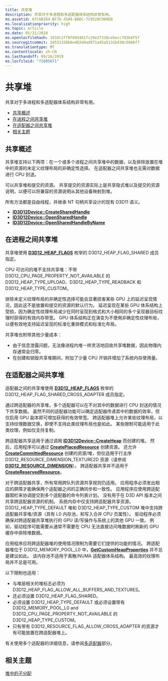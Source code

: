 ```yaml
---
title: 共享堆
description: 共享对于多进程和多适配器体系结构非常有用。
ms.assetid: 67C6B1D4-BF76-45A9-BADC-7C9520C900EB
ms.localizationpriority: high
ms.topic: article
ms.date: 05/31/2018
ms.openlocfilehash: 103dc2ff0f093461fc29e2f338cebecc70364f57
ms.sourcegitcommit: 2d531328b6ed82d4ad971a45a5131b430c5866f7
ms.translationtype: MT
ms.contentlocale: zh-CN
ms.lasthandoff: 09/16/2019
ms.locfileid: "71005671"
---
```

# <a name="shared-heaps"></a>共享堆

共享对于多进程和多适配器体系结构非常有用。

-   [共享概述](#sharing-overview)
-   [在进程之间共享堆](#sharing-heaps-across-processes)
-   [在适配器之间共享堆](#sharing-heaps-across-adapters)
-   [相关主题](#related-topics)

## <a name="sharing-overview"></a>共享概述

共享堆支持以下两项：在一个或多个进程之间共享堆中的数据，以及排除放置在堆中的资源的未定义纹理布局的非确定性选择。 在适配器之间共享堆也无需对数据进行 CPU 封送。

可以共享堆和提交的资源。 共享提交的资源实际上是共享隐式堆以及提交的资源说明，以便可以将兼容的资源说明从其他设备映射到堆。

所有方法都是自由线程，并继承 NT 句柄共享设计的现有 D3D11 语义。

-   [**ID3D12Device::CreateSharedHandle**](/windows/desktop/api/d3d12/nf-d3d12-id3d12device-createsharedhandle)
-   [**ID3D12Device::OpenSharedHandle**](/windows/desktop/api/d3d12/nf-d3d12-id3d12device-opensharedhandle)
-   [**ID3D12Device::OpenSharedHandleByName**](/windows/desktop/api/d3d12/nf-d3d12-id3d12device-opensharedhandlebyname)

## <a name="sharing-heaps-across-processes"></a>在进程之间共享堆

共享堆使用 [**D3D12\_HEAP\_FLAGS**](/windows/desktop/api/d3d12/ne-d3d12-d3d12_heap_flags) 枚举的 D3D12\_HEAP\_FLAG\_SHARED 成员指定。

CPU 可访问的堆不支持共享堆：不带 D3D12\_CPU\_PAGE\_PROPERTY\_NOT\_AVAILABLE 的 D3D12\_HEAP\_TYPE\_UPLOAD、D3D12\_HEAP\_TYPE\_READBACK 和 D3D12\_HEAP\_TYPE\_CUSTOM。

排除未定义纹理布局的非确定性选择可能会显著损害某些 GPU 上的延迟呈现情况，因此这不是放置和提交的资源的默认行为。 延迟呈现在某些 GPU 体系结构上受损，因为确定性纹理布局减少在同时呈现到格式和大小相同的多个呈现器目标纹理时获得的有效内存带宽。 GPU 体系结构正在演变为不使用非确定性纹理布局，以便有效地支持延迟呈现的标准化重排模式和标准化布局。

共享堆也附带其他少量成本：

-   由于信息泄露问题，无法像进程内堆一样灵活地回收共享堆数据，因此物理内存通常会归零。
-   在创建和销毁共享堆期间，附加了少量 CPU 开销并增加了系统内存使用量。

## <a name="sharing-heaps-across-adapters"></a>在适配器之间共享堆

适配器之间的共享堆使用 [**D3D12\_HEAP\_FLAGS**](/windows/desktop/api/d3d12/ne-d3d12-d3d12_heap_flags) 枚举的 D3D12\_HEAP\_FLAG\_SHARED\_CROSS\_ADAPTER 成员指定。

通过跨适配器的共享堆，多个适配器可以在不对其中的数据进行 CPU 封送的情况下共享数据。 虽然不同的适配器功能可以确定适配器传递其中的数据的效率，但仅启用 GPU 副本即可增加获得的有效带宽。 跨适配器堆上允许某些纹理布局，以支持纹理数据交换，即使不支持此类纹理布局也是如此。 某些限制可能适用于此类纹理，例如仅支持复制。

跨适配器共享适用于通过调用 [**ID3D12Device::CreateHeap**](/windows/desktop/api/d3d12/nf-d3d12-id3d12device-createheap) 而创建的堆。 然后，应用程序可以通过 [**CreatePlacedResource**](/windows/desktop/api/d3d12/nf-d3d12-id3d12device-createplacedresource) 创建资源。 还允许 [**CreateCommittedResource**](/windows/desktop/api/d3d12/nf-d3d12-id3d12device-createcommittedresource) 创建的资源/堆，但仅适用于行主序 D3D12\_RESOURCE\_DIMENSION\_TEXTURE2D 资源（请参阅 [**D3D12\_RESOURCE\_DIMENSION**](/windows/desktop/api/d3d12/ne-d3d12-d3d12_resource_dimension)）。 跨适配器共享并不适用于 [**CreateReservedResource**](/windows/desktop/api/d3d12/nf-d3d12-id3d12device-createreservedresource)。

对于跨适配器共享，所有常用跨队列资源共享规则仍适用。 应用程序必须发出相应的屏障才能确保两个适配器之间的正确同步和一致性。 应用程序应使用跨适配器围栏来协调提交到多个适配器的命令列表计划。 没有用于在 D3D API 版本之间共享跨适配器资源的机制。 系统内存中仅支持跨适配器共享资源。 D3D12\_HEAP\_TYPE\_DEFAULT 堆和 D3D12\_HEAP\_TYPE\_CUSTOM 堆中支持跨适配器共享堆/资源（具有 L0 内存池，和写入合并 CPU 页属性）。 驱动程序必须确保对跨适配器共享堆执行的 GPU 读/写操作与系统上的其他 GPU 一致。 例如，驱动程序可能需要从通常不需要在 CPU 无法直接访问堆数据时刷新的 GPU 缓存中排除堆数据。

应用程序应将跨适配器堆的使用情况限制为需要它们提供的功能的情况。 跨适配器堆位于 D3D12\_MEMORY\_POOL\_L0 中，[**GetCustomHeapProperties**](/windows/desktop/api/d3d12/nf-d3d12-id3d12device-getcustomheapproperties) 并不总是建议如此。 该内存池不适用于离散/NUMA 适配器体系结构。 最高效的纹理布局并不总是可用。

以下限制也适用：

-   与堆层相关的堆标志必须为 D3D12\_HEAP\_FLAG\_ALLOW\_ALL\_BUFFERS\_AND\_TEXTURES。
-   还必须设置 D3D12\_HEAP\_FLAG\_SHARED。
-   必须设置 D3D12\_HEAP\_TYPE\_DEFAULT 或必须设置带有 D3D12\_MEMORY\_POOL\_L0 and D3D12\_CPU\_PAGE\_PROPERTY\_NOT\_AVAILABLE 的 D3D12\_HEAP\_TYPE\_CUSTOM。
-   只有带有 D3D12\_RESOURCE\_FLAG\_ALLOW\_CROSS\_ADAPTER 的资源才有可能放置在跨适配器堆上。

有关使用多个适配器的详细信息，请参阅[多适配器](multi-engine.md)部分。

## <a name="related-topics"></a>相关主题

<dl> <dt>

[堆中的子分配](suballocation-within-heaps.md)
</dt> </dl>

 

 




